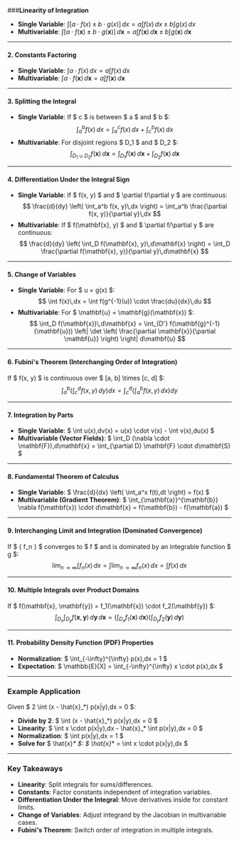 
###**Linearity of Integration**
- **Single Variable**: $\int [a \cdot f(x) \pm b \cdot g(x)]\,dx = a \int f(x)\,dx \pm b \int g(x)\,dx$
- **Multivariable**: $\int [a \cdot f(\mathbf{x}) \pm b \cdot g(\mathbf{x})]\,d\mathbf{x} = a \int f(\mathbf{x})\,d\mathbf{x} \pm b \int g(\mathbf{x})\,d\mathbf{x}$

---
#### 2. **Constants Factoring**
- **Single Variable**: $\int a \cdot f(x)\,dx = a \int f(x)\,dx$
- **Multivariable**: $\int a \cdot f(\mathbf{x})\,d\mathbf{x} = a \int f(\mathbf{x})\,d\mathbf{x}$

---

#### 3. **Splitting the Integral**
- **Single Variable**: If $ c $ is between $ a $ and $ b $: 
$$ \int_a^b f(x)\,dx = \int_a^c f(x)\,dx + \int_c^b f(x)\,dx $$
- **Multivariable**: For disjoint regions $ D_1 $ and $ D_2 $: 
$$ \int_{D_1 \cup D_2} f(\mathbf{x})\,d\mathbf{x} = \int_{D_1} f(\mathbf{x})\,d\mathbf{x} + \int_{D_2} f(\mathbf{x})\,d\mathbf{x} $$

---

#### 4. **Differentiation Under the Integral Sign**
- **Single Variable**: If $ f(x, y) $ and $ \partial f/\partial y $ are continuous:
$$ \frac{d}{dy} \left( \int_a^b f(x, y)\,dx \right) = \int_a^b \frac{\partial f(x, y)}{\partial y}\,dx $$
- **Multivariable**: If $ f(\mathbf{x}, y) $ and $ \partial f/\partial y $ are continuous:
$$ \frac{d}{dy} \left( \int_D f(\mathbf{x}, y)\,d\mathbf{x} \right) = \int_D \frac{\partial f(\mathbf{x}, y)}{\partial y}\,d\mathbf{x} $$

---

#### 5. **Change of Variables**
- **Single Variable**: For $ u = g(x) $:
$$ \int f(x)\,dx = \int f(g^{-1}(u)) \cdot \frac{du}{dx}\,du $$
- **Multivariable**: For $ \mathbf{u} = \mathbf{g}(\mathbf{x}) $:
$$ \int_D f(\mathbf{x})\,d\mathbf{x} = \int_{D'} f(\mathbf{g}^{-1}(\mathbf{u})) \left| \det \left( \frac{\partial \mathbf{x}}{\partial \mathbf{u}} \right) \right| d\mathbf{u} $$

---

#### 6. **Fubini's Theorem (Interchanging Order of Integration)**
If $ f(x, y) $ is continuous over $ [a, b] \times [c, d] $:
$$ \int_a^b \left( \int_c^d f(x, y)\,dy \right) dx = \int_c^d \left( \int_a^b f(x, y)\,dx \right) dy $$

---

#### 7. **Integration by Parts**
- **Single Variable**: $ \int u(x)\,dv(x) = u(x) \cdot v(x) - \int v(x)\,du(x) $
- **Multivariable (Vector Fields)**: $ \int_D (\nabla \cdot \mathbf{F})\,d\mathbf{x} = \int_{\partial D} \mathbf{F} \cdot d\mathbf{S} $

---

#### 8. **Fundamental Theorem of Calculus**
- **Single Variable**: $ \frac{d}{dx} \left( \int_a^x f(t)\,dt \right) = f(x) $
- **Multivariable (Gradient Theorem)**: $ \int_{\mathbf{a}}^{\mathbf{b}} \nabla f(\mathbf{x}) \cdot d\mathbf{x} = f(\mathbf{b}) - f(\mathbf{a}) $

---

#### 9. **Interchanging Limit and Integration (Dominated Convergence)**
If $ \{ f_n \} $ converges to $ f $ and is dominated by an integrable function $ g $:
$$ \lim_{n \to \infty} \int f_n(x)\,dx = \int \lim_{n \to \infty} f_n(x)\,dx = \int f(x)\,dx $$

---

#### 10. **Multiple Integrals over Product Domains**
If $ f(\mathbf{x}, \mathbf{y}) = f_1(\mathbf{x}) \cdot f_2(\mathbf{y}) $:
$$ \int_{D_x} \int_{D_y} f(\mathbf{x}, \mathbf{y})\,d\mathbf{y}\,d\mathbf{x} = \left( \int_{D_x} f_1(\mathbf{x})\,d\mathbf{x} \right) \left( \int_{D_y} f_2(\mathbf{y})\,d\mathbf{y} \right) $$

---

#### 11. **Probability Density Function (PDF) Properties**
- **Normalization**: $ \int_{-\infty}^{\infty} p(x)\,dx = 1 $
- **Expectation**: $ \mathbb{E}[X] = \int_{-\infty}^{\infty} x \cdot p(x)\,dx $

---

### **Example Application**
Given $ 2 \int (x - \hat{x}_*) p(x|y)\,dx = 0 $:
- **Divide by 2**: $ \int (x - \hat{x}_*) p(x|y)\,dx = 0 $
- **Linearity**: $ \int x \cdot p(x|y)\,dx - \hat{x}_* \int p(x|y)\,dx = 0 $
- **Normalization**: $ \int p(x|y)\,dx = 1 $
- **Solve for** $ \hat{x}_* $: $ \hat{x}_* = \int x \cdot p(x|y)\,dx $

---

### **Key Takeaways**
- **Linearity**: Split integrals for sums/differences.
- **Constants**: Factor constants independent of integration variables.
- **Differentiation Under the Integral**: Move derivatives inside for constant limits.
- **Change of Variables**: Adjust integrand by the Jacobian in multivariable cases.
- **Fubini's Theorem**: Switch order of integration in multiple integrals.
